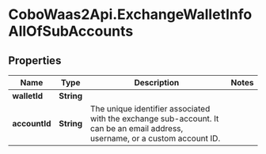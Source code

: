 # CoboWaas2Api.ExchangeWalletInfoAllOfSubAccounts

## Properties

Name | Type | Description | Notes
------------ | ------------- | ------------- | -------------
**walletId** | **String** |  | 
**accountId** | **String** | The unique identifier associated with the exchange sub-account. It can be an email address, username, or a custom account ID. | 


